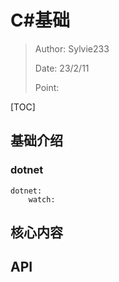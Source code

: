 # C#基础

> Author: Sylvie233
>
> Date: 23/2/11
>
> Point:

[TOC]

## 基础介绍

### dotnet

```
dotnet:
	watch:
```



## 核心内容







## API









